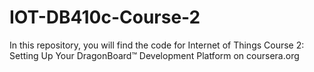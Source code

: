 # IOT-DB410c-Course-2
In this repository, you will find the code for Internet of Things Course 2: Setting Up Your DragonBoard™ Development Platform on coursera.org
